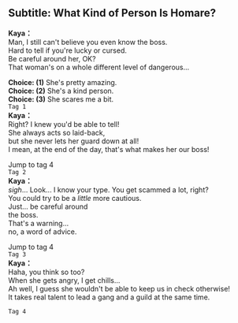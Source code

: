 # 

  
## Subtitle: What Kind of Person Is Homare?
  
**Kaya：**  
Man, I still can't believe you even know the boss.  
Hard to tell if you're lucky or cursed.  
 Be careful around her, OK?  
That woman's on a whole different level of dangerous...  
  
**Choice: (1)**  She's pretty amazing.  
**Choice: (2)**  She's a kind person.  
**Choice: (3)**  She scares me a bit.  
`Tag 1`  
**Kaya：**  
Right? I knew you'd be able to tell!  
 She always acts so laid-back,  
but she never lets her guard down at all!  
I mean, at the end of the day, that's what makes her our boss!  
  
Jump to tag 4  
`Tag 2`  
**Kaya：**  
*sigh*... Look... I know your type. You get scammed a lot, right?  
You could try to be a *little* more cautious.  
 Just... be careful around  
the boss.  
 That's a warning...  
 no, a word of advice.  
  
Jump to tag 4  
`Tag 3`  
**Kaya：**  
Haha, you think so too?  
 When she gets angry, I get chills...  
Ah well, I guess she wouldn't be able to keep us in check otherwise!  
It takes real talent to lead a gang and a guild at the same time.  
  
`Tag 4`  
